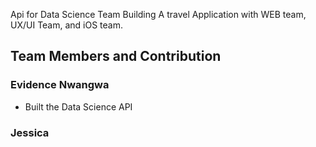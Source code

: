 Api for Data Science Team Building A travel Application with WEB team, UX/UI Team, and iOS team. 

## Team Members and Contribution

### Evidence Nwangwa
- Built the Data Science API

### Jessica

###

###

###